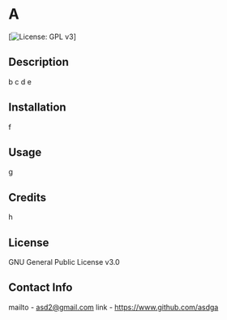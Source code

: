 # A
[![License: GPL v3](https://img.shields.io/badge/License-GPLv3-blue)]
## Description

b
c
d
e

## Installation

f

## Usage

g

## Credits

h

## License

GNU General Public License v3.0

## Contact Info

mailto - asd2@gmail.com
link - https://www.github.com/asdga
